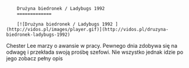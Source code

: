 
        Drużyna biedronek / Ladybugs 1992 
        =============
        
        [![Drużyna biedronek / Ladybugs 1992 ](http://vidos.pl/images/player.gif)](http://vidos.pl/druzyna-biedronek-ladybugs-1992)
        
        
 Chester Lee marzy o awansie w pracy. Pewnego dnia zdobywa się na odwagę i przekłada swoją prośbę szefowi. Nie wszystko jednak idzie po jego zobacz pełny opis
    